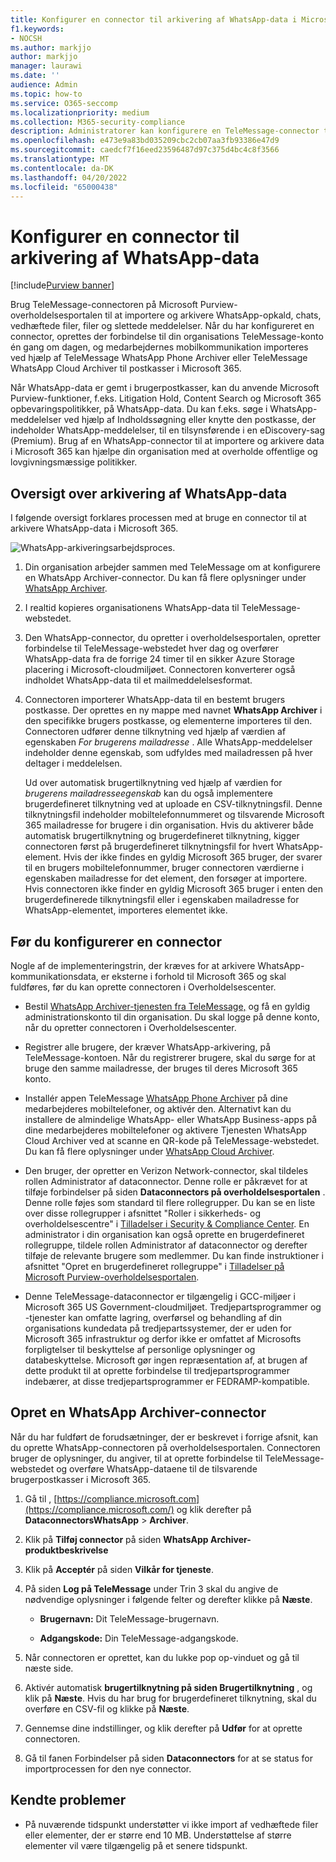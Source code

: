 ```yaml
---
title: Konfigurer en connector til arkivering af WhatsApp-data i Microsoft 365
f1.keywords:
- NOCSH
ms.author: markjjo
author: markjjo
manager: laurawi
ms.date: ''
audience: Admin
ms.topic: how-to
ms.service: O365-seccomp
ms.localizationpriority: medium
ms.collection: M365-security-compliance
description: Administratorer kan konfigurere en TeleMessage-connector til at importere og arkivere WhatsApp-data i Microsoft 365. Det giver dig mulighed for at arkivere data fra tredjepartsdatakilder i Microsoft 365 så du kan bruge funktioner til overholdelse af angivne standarder, f.eks. juridisk bevarelse, indholdssøgning og opbevaringspolitikker til at administrere din organisations tredjepartsdata.
ms.openlocfilehash: e473e9a83bd035209cbc2cb07aa3fb93386e47d9
ms.sourcegitcommit: caedcf7f16eed23596487d97c375d4bc4c8f3566
ms.translationtype: MT
ms.contentlocale: da-DK
ms.lasthandoff: 04/20/2022
ms.locfileid: "65000438"
---
```

# <a name="set-up-a-connector-to-archive-whatsapp-data"></a>Konfigurer en connector til arkivering af WhatsApp-data

[!include[Purview banner](../includes/purview-rebrand-banner.md)]

Brug TeleMessage-connectoren på Microsoft Purview-overholdelsesportalen til at importere og arkivere WhatsApp-opkald, chats, vedhæftede filer, filer og slettede meddelelser. Når du har konfigureret en connector, oprettes der forbindelse til din organisations TeleMessage-konto én gang om dagen, og medarbejdernes mobilkommunikation importeres ved hjælp af TeleMessage WhatsApp Phone Archiver eller TeleMessage WhatsApp Cloud Archiver til postkasser i Microsoft 365.

Når WhatsApp-data er gemt i brugerpostkasser, kan du anvende Microsoft Purview-funktioner, f.eks. Litigation Hold, Content Search og Microsoft 365 opbevaringspolitikker, på WhatsApp-data. Du kan f.eks. søge i WhatsApp-meddelelser ved hjælp af Indholdssøgning eller knytte den postkasse, der indeholder WhatsApp-meddelelser, til en tilsynsførende i en eDiscovery-sag (Premium). Brug af en WhatsApp-connector til at importere og arkivere data i Microsoft 365 kan hjælpe din organisation med at overholde offentlige og lovgivningsmæssige politikker.

## <a name="overview-of-archiving-whatsapp-data"></a>Oversigt over arkivering af WhatsApp-data

I følgende oversigt forklares processen med at bruge en connector til at arkivere WhatsApp-data i Microsoft 365.

![WhatsApp-arkiveringsarbejdsproces.](../media/WhatsAppConnectorWorkflow.png)

1. Din organisation arbejder sammen med TeleMessage om at konfigurere en WhatsApp Archiver-connector. Du kan få flere oplysninger under [WhatsApp Archiver](https://www.telemessage.com/office365-activation-for-whatsapp-archiver).

2. I realtid kopieres organisationens WhatsApp-data til TeleMessage-webstedet.

3. Den WhatsApp-connector, du opretter i overholdelsesportalen, opretter forbindelse til TeleMessage-webstedet hver dag og overfører WhatsApp-data fra de forrige 24 timer til en sikker Azure Storage placering i Microsoft-cloudmiljøet. Connectoren konverterer også indholdet WhatsApp-data til et mailmeddelelsesformat.

4. Connectoren importerer WhatsApp-data til en bestemt brugers postkasse. Der oprettes en ny mappe med navnet **WhatsApp Archiver** i den specifikke brugers postkasse, og elementerne importeres til den. Connectoren udfører denne tilknytning ved hjælp af værdien af egenskaben *For brugerens mailadresse* . Alle WhatsApp-meddelelser indeholder denne egenskab, som udfyldes med mailadressen på hver deltager i meddelelsen.

   Ud over automatisk brugertilknytning ved hjælp af værdien for *brugerens mailadresseegenskab* kan du også implementere brugerdefineret tilknytning ved at uploade en CSV-tilknytningsfil. Denne tilknytningsfil indeholder mobiltelefonnummeret og tilsvarende Microsoft 365 mailadresse for brugere i din organisation. Hvis du aktiverer både automatisk brugertilknytning og brugerdefineret tilknytning, kigger connectoren først på brugerdefineret tilknytningsfil for hvert WhatsApp-element. Hvis der ikke findes en gyldig Microsoft 365 bruger, der svarer til en brugers mobiltelefonnummer, bruger connectoren værdierne i egenskaben mailadresse for det element, den forsøger at importere. Hvis connectoren ikke finder en gyldig Microsoft 365 bruger i enten den brugerdefinerede tilknytningsfil eller i egenskaben mailadresse for WhatsApp-elementet, importeres elementet ikke.

## <a name="before-you-set-up-a-connector"></a>Før du konfigurerer en connector

Nogle af de implementeringstrin, der kræves for at arkivere WhatsApp-kommunikationsdata, er eksterne i forhold til Microsoft 365 og skal fuldføres, før du kan oprette connectoren i Overholdelsescenter.

- Bestil [WhatsApp Archiver-tjenesten fra TeleMessage,](https://www.telemessage.com/mobile-archiver/order-mobile-archiver-for-o365) og få en gyldig administrationskonto til din organisation. Du skal logge på denne konto, når du opretter connectoren i Overholdelsescenter.

- Registrer alle brugere, der kræver WhatsApp-arkivering, på TeleMessage-kontoen. Når du registrerer brugere, skal du sørge for at bruge den samme mailadresse, der bruges til deres Microsoft 365 konto.

- Installér appen TeleMessage [WhatsApp Phone Archiver](https://www.telemessage.com/mobile-archiver/whatsapp-phone-archiver-2/) på dine medarbejderes mobiltelefoner, og aktivér den. Alternativt kan du installere de almindelige WhatsApp- eller WhatsApp Business-apps på dine medarbejderes mobiltelefoner og aktivere Tjenesten WhatsApp Cloud Archiver ved at scanne en QR-kode på TeleMessage-webstedet. Du kan få flere oplysninger under [WhatsApp Cloud Archiver](https://www.telemessage.com/mobile-archiver/whatsapp-archiver/whatsapp-cloud-archiver/).

- Den bruger, der opretter en Verizon Network-connector, skal tildeles rollen Administrator af dataconnector. Denne rolle er påkrævet for at tilføje forbindelser på siden **Dataconnectors på overholdelsesportalen** . Denne rolle føjes som standard til flere rollegrupper. Du kan se en liste over disse rollegrupper i afsnittet "Roller i sikkerheds- og overholdelsescentre" i [Tilladelser i Security & Compliance Center](../security/office-365-security/permissions-in-the-security-and-compliance-center.md#roles-in-the-security--compliance-center). En administrator i din organisation kan også oprette en brugerdefineret rollegruppe, tildele rollen Administrator af dataconnector og derefter tilføje de relevante brugere som medlemmer. Du kan finde instruktioner i afsnittet "Opret en brugerdefineret rollegruppe" i [Tilladelser på Microsoft Purview-overholdelsesportalen](microsoft-365-compliance-center-permissions.md#create-a-custom-role-group).

- Denne TeleMessage-dataconnector er tilgængelig i GCC-miljøer i Microsoft 365 US Government-cloudmiljøet. Tredjepartsprogrammer og -tjenester kan omfatte lagring, overførsel og behandling af din organisations kundedata på tredjepartssystemer, der er uden for Microsoft 365 infrastruktur og derfor ikke er omfattet af Microsofts forpligtelser til beskyttelse af personlige oplysninger og databeskyttelse. Microsoft gør ingen repræsentation af, at brugen af dette produkt til at oprette forbindelse til tredjepartsprogrammer indebærer, at disse tredjepartsprogrammer er FEDRAMP-kompatible.

## <a name="create-a-whatsapp-archiver-connector"></a>Opret en WhatsApp Archiver-connector

Når du har fuldført de forudsætninger, der er beskrevet i forrige afsnit, kan du oprette WhatsApp-connectoren på overholdelsesportalen. Connectoren bruger de oplysninger, du angiver, til at oprette forbindelse til TeleMessage-webstedet og overføre WhatsApp-dataene til de tilsvarende brugerpostkasser i Microsoft 365.

1. Gå til , [https://compliance.microsoft.com](https://compliance.microsoft.com/) og klik derefter på **DataconnectorsWhatsApp** >  **Archiver**.

2. Klik på **Tilføj connector** på siden **WhatsApp Archiver-produktbeskrivelse**

3. Klik på **Acceptér** på siden **Vilkår for tjeneste**.

4. På siden **Log på TeleMessage** under Trin 3 skal du angive de nødvendige oplysninger i følgende felter og derefter klikke på **Næste**.

   - **Brugernavn:** Dit TeleMessage-brugernavn.

   - **Adgangskode:** Din TeleMessage-adgangskode.

5. Når connectoren er oprettet, kan du lukke pop op-vinduet og gå til næste side.

6. Aktivér automatisk **brugertilknytning på siden Brugertilknytning** , og klik på **Næste**. Hvis du har brug for brugerdefineret tilknytning, skal du overføre en CSV-fil og klikke på **Næste**.

7. Gennemse dine indstillinger, og klik derefter på **Udfør** for at oprette connectoren.

8. Gå til fanen Forbindelser på siden **Dataconnectors** for at se status for importprocessen for den nye connector.

## <a name="known-issues"></a>Kendte problemer

- På nuværende tidspunkt understøtter vi ikke import af vedhæftede filer eller elementer, der er større end 10 MB. Understøttelse af større elementer vil være tilgængelig på et senere tidspunkt.
